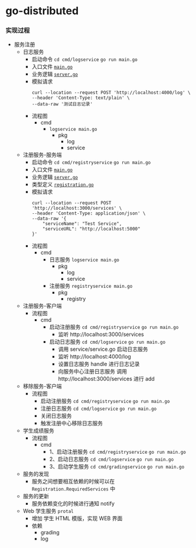# go-distributed

### 实现过程

- 服务注册
  - 日志服务 
    - 启动命令 `cd cmd/logservice` `go run main.go`
    - 入口文件 [`main.go`](../cmd/logservice/main.go)
    - 业务逻辑 [`server.go`](../log/server.go)
    - 模拟请求
        ```shell
        curl --location --request POST 'http://localhost:4000/log' \
        --header 'Content-Type: text/plain' \
        --data-raw '测试日志记录'
        ```
    - 流程图
      - cmd 
        - `logservice main.go`
          - pkg
            - log
            - service
  - 注册服务-服务端
    - 启动命令 `cd cmd/registryservice` `go run main.go`
    - 入口文件 [`main.go`](../cmd/registryservice/main.go)
    - 业务逻辑 [`server.go`](../registry/server.go)
    - 类型定义 [`registration.go`](../registry/resgistration.go)
    - 模拟请求
      ```shell
      curl --location --request POST 'http://localhost:3000/services' \
      --header 'Content-Type: application/json' \
      --data-raw '{
          "serviceName": "Test Service",
          "serviceURL": "http://localhost:5000"
      }'
      ```
    - 流程图
      - cmd
        - 日志服务 `logservice main.go`
          - pkg
            - log
            - service
        - 注册服务 `registryservice main.go`
          - pkg
            - registry
  - 注册服务-客户端
    - 流程图
      - cmd
        - 启动注册服务 `cd cmd/registryservice` `go run main.go` 
          - 监听 http://localhost:3000/services
        - 启动日志服务 `cd cmd/logservice` `go run main.go`
          - 调用 service/service.go 启动日志服务
          - 监听 http://localhost:4000/log
          - 设置日志服务 handle 进行日志记录
          - 向服务中心注册日志服务 调用 http://localhost:3000/services 进行 add
  - 移除服务-客户端
    - 流程图
      - 启动注册服务 `cd cmd/registryservice` `go run main.go` 
      - 注册日志服务 `cd cmd/logservice` `go run main.go`
      - 关闭日志服务
      - 触发注册中心移除日志服务
  - 学生成绩服务
    - 流程图
      - cmd 
        - 1、启动注册服务  `cd cmd/registryservice` `go run main.go` 
        - 2、启动日志服务  `cd cmd/logservice` `go run main.go` 
        - 3、启动学生服务  `cd cmd/gradingservice` `go run main.go` 
  - 服务的发现
    - 服务之间想要相互依赖的时候可以在 `Registration.RequiredServices` 中
  - 服务的更新
    - 服务依赖变化的时候进行通知 notify
  - Web 学生服务 `protal`
    - 增加 学生 HTML 模版，实现 WEB 界面
    - 依赖
      - grading
      - log